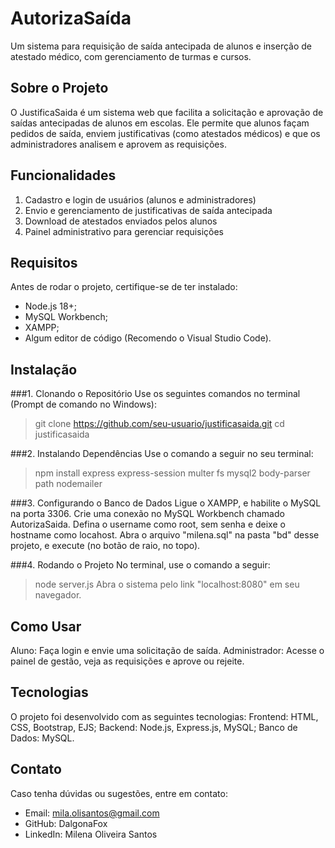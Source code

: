 # AutorizaSaída
Um sistema para requisição de saída antecipada de alunos e inserção de atestado médico, com gerenciamento de turmas e cursos.

## Sobre o Projeto
O JustificaSaida é um sistema web que facilita a solicitação e aprovação de saídas antecipadas de alunos em escolas. Ele permite que alunos façam pedidos de saída, enviem justificativas (como atestados médicos) e que os administradores analisem e aprovem as requisições.

## Funcionalidades
1. Cadastro e login de usuários (alunos e administradores)
2. Envio e gerenciamento de justificativas de saída antecipada
3. Download de atestados enviados pelos alunos
4. Painel administrativo para gerenciar requisições

## Requisitos
Antes de rodar o projeto, certifique-se de ter instalado:
- Node.js 18+;
- MySQL Workbench;
- XAMPP;
- Algum editor de código (Recomendo o Visual Studio Code).

## Instalação

###1. Clonando o Repositório
Use os seguintes comandos no terminal (Prompt de comando no Windows):
> git clone https://github.com/seu-usuario/justificasaida.git
> cd justificasaida

###2. Instalando Dependências
Use o comando a seguir no seu terminal:
> npm install express express-session multer fs mysql2 body-parser path nodemailer

###3. Configurando o Banco de Dados
Ligue o XAMPP, e habilite o MySQL na porta 3306.
Crie uma conexão no MySQL Workbench chamado AutorizaSaida. Defina o username como root, sem senha e deixe o hostname como locahost.
Abra o arquivo "milena.sql" na pasta "bd" desse projeto, e execute (no botão de raio, no topo).

###4. Rodando o Projeto
No terminal, use o comando a seguir:
> node server.js
Abra o sistema pelo link "localhost:8080" em seu navegador.

## Como Usar
Aluno: Faça login e envie uma solicitação de saída.
Administrador: Acesse o painel de gestão, veja as requisições e aprove ou rejeite.

## Tecnologias
O projeto foi desenvolvido com as seguintes tecnologias:
Frontend: HTML, CSS, Bootstrap, EJS;
Backend: Node.js, Express.js, MySQL;
Banco de Dados: MySQL.

## Contato
Caso tenha dúvidas ou sugestões, entre em contato:
- Email: mila.olisantos@gmail.com
- GitHub: DalgonaFox
- LinkedIn: Milena Oliveira Santos